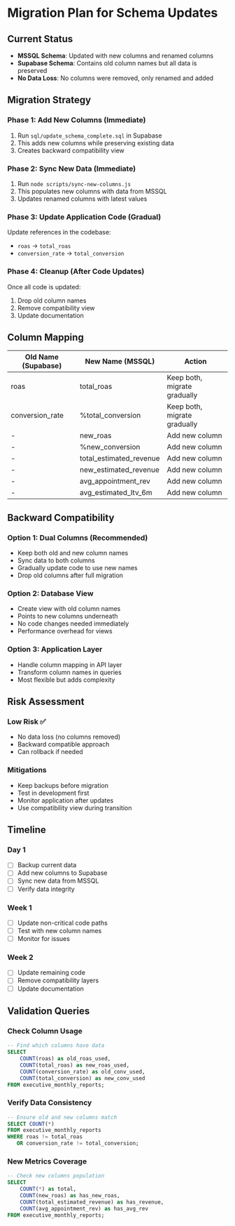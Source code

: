 # Migration Plan for Schema Updates

## Current Status
- **MSSQL Schema**: Updated with new columns and renamed columns
- **Supabase Schema**: Contains old column names but all data is preserved
- **No Data Loss**: No columns were removed, only renamed and added

## Migration Strategy

### Phase 1: Add New Columns (Immediate)
1. Run `sql/update_schema_complete.sql` in Supabase
2. This adds new columns while preserving existing data
3. Creates backward compatibility view

### Phase 2: Sync New Data (Immediate)
1. Run `node scripts/sync-new-columns.js`
2. This populates new columns with data from MSSQL
3. Updates renamed columns with latest values

### Phase 3: Update Application Code (Gradual)
Update references in the codebase:
- `roas` → `total_roas`
- `conversion_rate` → `total_conversion`

### Phase 4: Cleanup (After Code Updates)
Once all code is updated:
1. Drop old column names
2. Remove compatibility view
3. Update documentation

## Column Mapping

| Old Name (Supabase) | New Name (MSSQL) | Action |
|-------------------|------------------|---------|
| roas | total_roas | Keep both, migrate gradually |
| conversion_rate | %total_conversion | Keep both, migrate gradually |
| - | new_roas | Add new column |
| - | %new_conversion | Add new column |
| - | total_estimated_revenue | Add new column |
| - | new_estimated_revenue | Add new column |
| - | avg_appointment_rev | Add new column |
| - | avg_estimated_ltv_6m | Add new column |

## Backward Compatibility

### Option 1: Dual Columns (Recommended)
- Keep both old and new column names
- Sync data to both columns
- Gradually update code to use new names
- Drop old columns after full migration

### Option 2: Database View
- Create view with old column names
- Points to new columns underneath
- No code changes needed immediately
- Performance overhead for views

### Option 3: Application Layer
- Handle column mapping in API layer
- Transform column names in queries
- Most flexible but adds complexity

## Risk Assessment

### Low Risk ✅
- No data loss (no columns removed)
- Backward compatible approach
- Can rollback if needed

### Mitigations
- Keep backups before migration
- Test in development first
- Monitor application after updates
- Use compatibility view during transition

## Timeline

### Day 1
- [ ] Backup current data
- [ ] Add new columns to Supabase
- [ ] Sync new data from MSSQL
- [ ] Verify data integrity

### Week 1
- [ ] Update non-critical code paths
- [ ] Test with new column names
- [ ] Monitor for issues

### Week 2
- [ ] Update remaining code
- [ ] Remove compatibility layers
- [ ] Update documentation

## Validation Queries

### Check Column Usage
```sql
-- Find which columns have data
SELECT 
    COUNT(roas) as old_roas_used,
    COUNT(total_roas) as new_roas_used,
    COUNT(conversion_rate) as old_conv_used,
    COUNT(total_conversion) as new_conv_used
FROM executive_monthly_reports;
```

### Verify Data Consistency
```sql
-- Ensure old and new columns match
SELECT COUNT(*) 
FROM executive_monthly_reports
WHERE roas != total_roas
   OR conversion_rate != total_conversion;
```

### New Metrics Coverage
```sql
-- Check new columns population
SELECT 
    COUNT(*) as total,
    COUNT(new_roas) as has_new_roas,
    COUNT(total_estimated_revenue) as has_revenue,
    COUNT(avg_appointment_rev) as has_avg_rev
FROM executive_monthly_reports;
```